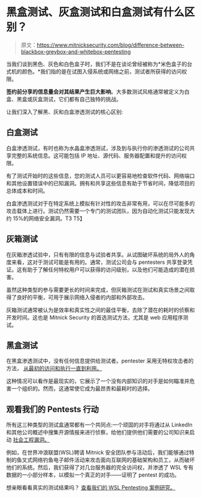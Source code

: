 # 黑盒测试、灰盒测试和白盒测试有什么区别？

> 原文：<https://www.mitnicksecurity.com/blog/difference-between-blackbox-greybox-and-whitebox-pentesting>

当我们谈到黑色、灰色和白色盒子时，我们不是在谈论曾经被称为*米色盒子的台式机的颜色。*我们指的是在试图入侵系统或网络之前，测试者所获得的访问权限。

**签约前分享的信息量会对其结果产生巨大影响**。大多数测试风格通常被定义为白盒、黑盒或灰盒测试，它们都有自己独特的挑战。

让我们深入了解黑、灰和白盒渗透测试的核心区别:

## 白盒测试

白盒渗透测试，有时也称为水晶盒渗透测试，涉及到与执行你的渗透测试的公司共享完整的系统信息。这可能包括 IP 地址、源代码、服务器配置和提升的访问权限。

有了测试开始时的这些信息，您的测试人员可以更容易地检查软件代码、网络端口和其他设置错误中的已知漏洞。拥有和共享这些信息有助于节省时间，降低项目的总体成本和时间。

白盒渗透测试对于在特定系统上模拟有针对性的攻击非常有用，可以在尽可能多的攻击载体上进行。测试仍然需要一个专门的测试团队，因为自动化测试只能发现大约 15%的网络安全漏洞。T3
T5】

## 灰箱测试

在灰箱渗透试验中，只有有限的信息与试验者共享。从试图破坏系统的局外人的角度来看，这对于测试可能是有用的。通常，测试公司会与 pentesters 共享登录凭证。这有助于了解任何特权用户可以获得的访问级别，以及他们可能造成的潜在损害。

虽然这种类型的参与需要更长的时间来完成，但灰箱测试在测试和真实场景之间取得了良好的平衡，可用于展示网络入侵者的内部和外部攻击。

灰箱测试通常被认为是效率和真实性之间的最佳平衡，去除了潜在的耗时的侦察和开发时间。这也是 Mitnick Security 的首选测试方法，尤其是 web 应用程序测试。

## 黑盒测试

在黑盒渗透测试中，没有任何信息提供给测试者。pentester 采用无特权攻击者的方法， [从最初的访问和执行一直到利用。](https://www.mitnicksecurity.com/blog/the-4-phases-of-penetration-testing)

这种情况可以看作是最现实的，它展示了一个没有内部知识的对手是如何瞄准并危害一个组织的。然而，这通常使它成为最昂贵和最耗时的选择。

## 观看我们的 Pentests 行动

所有这三种类型的测试盒通常都有一个共同点:一个顽固的对手将通过从 LinkedIn 和其他公司概述中搜集[](https://www.mitnicksecurity.com/blog/social-engineering-terms-explained-with-examples)开源情报来进行侦察，给他们提供他们需要的公司知识来启动 [社会工程漏洞。](https://www.mitnicksecurity.com/blog/4-social-engineering-attack-examples)

例如，在世界冲浪联盟(WSL)聘请 Mitnick 安全团队参与活动后，我们能够通过特制的鱼叉式网络钓鱼电子邮件活动来攻击面向互联网的基础架构和员工，从而破坏他们的系统。然后，我们获得了对几台服务器的完全访问权，并渗透了 WSL 专有数据的一小部分样本，以模拟一个真正的对手——证明了 pentest 的成功。

想亲眼看看真实的测试结果吗？ [查看我们的 WSL Pentesting 案例研究。](https://www.mitnicksecurity.com/cybersecurity-case-study-world-surf-league)